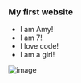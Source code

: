 ### My first website
* I am Amy!
* I am 7!
* I love code!
* I am a girl!

![image](https://user-images.githubusercontent.com/51089719/58429262-ecc26e80-80d7-11e9-862e-f4f4a512285b.png)
